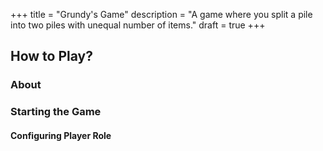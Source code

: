 +++
title = "Grundy's Game"
description = "A game where you split a pile into two piles with unequal number of items."
draft = true
+++

## How to Play?

### About

### Starting the Game

#### Configuring Player Role
